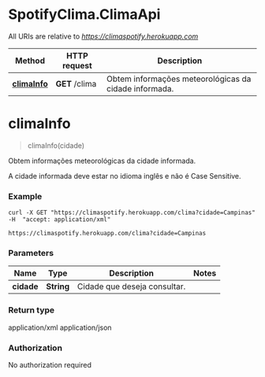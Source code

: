 # SpotifyClima.ClimaApi

All URIs are relative to *https://climaspotify.herokuapp.com*

Method | HTTP request | Description
------------- | ------------- | -------------
[**climaInfo**](ClimaApi.md#climaInfo) | **GET** /clima | Obtem informações meteorológicas da cidade informada.


<a name="climaInfo"></a>
# **climaInfo**
> climaInfo(cidade)

Obtem informações meteorológicas da cidade informada.

A cidade informada deve estar no idioma inglês e não é Case Sensitive.

### Example

```
curl -X GET "https://climaspotify.herokuapp.com/clima?cidade=Campinas" -H  "accept: application/xml"
```

```
https://climaspotify.herokuapp.com/clima?cidade=Campinas
```

### Parameters

Name | Type | Description  | Notes
------------- | ------------- | ------------- | -------------
 **cidade** | **String**| Cidade que deseja consultar. | 

### Return type

application/xml
application/json

### Authorization

No authorization required